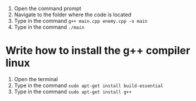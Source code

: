 1. Open the command prompt
2. Navigate to the folder where the code is located
3. Type in the command `g++ main.cpp enemy.cpp -o main`
4. Type in the command `./main`

# Write how to install the g++ compiler linux
1. Open the terminal
2. Type in the command `sudo apt-get install build-essential`
3. Type in the command `sudo apt-get install g++`
